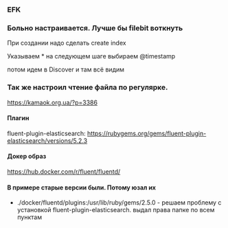 ### EFK

### Больно настраивается. Лучше бы filebit воткнуть

При создании надо сделать create index

Указываем *
на следующем шаге выбираем @timestamp

потом идем в Discover и там всё видим

### Так же настроил чтение файла по регулярке.

https://kamaok.org.ua/?p=3386

#### Плагин
fluent-plugin-elasticsearch:
https://rubygems.org/gems/fluent-plugin-elasticsearch/versions/5.2.3

#### Докер образ
https://hub.docker.com/r/fluent/fluentd/

#### В примере старые версии были. Потому юзал их

- ./docker/fluentd/plugins:/usr/lib/ruby/gems/2.5.0 - решаем проблему с установкой fluent-plugin-elasticsearch. 
выдал права папке по всем пунктам 

